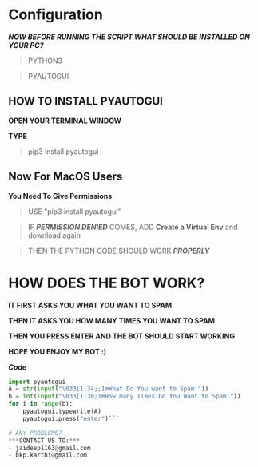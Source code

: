 # Configuration

***NOW BEFORE RUNNING THE SCRIPT WHAT SHOULD BE INSTALLED ON YOUR PC?***

> PYTHON3

>PYAUTOGUI

## HOW TO INSTALL **PYAUTOGUI**

**OPEN YOUR TERMINAL WINDOW**

**TYPE**

> pip3 install pyautogui

## Now For **MacOS** Users

**You Need To Give Permissions**
> USE "pip3 install pyautogui"

> IF ***PERMISSION DENIED*** COMES, ADD **Create a Virtual Env** and download again

> THEN THE PYTHON CODE SHOULD WORK ***PROPERLY***


# HOW DOES THE BOT WORK?

**IT FIRST ASKS YOU WHAT YOU WANT TO SPAM**

**THEN IT ASKS YOU HOW MANY TIMES YOU WANT TO SPAM**

**THEN YOU PRESS ENTER AND THE BOT SHOULD START WORKING**

**HOPE YOU ENJOY MY BOT :)**

***Code***
```python
import pyautogui
A = str(input("\033[1;34;;1mWhat Do You want to Spam:"))
b = int(input("\033[1;30;1mHow many Times Do You Want to Spam:"))
for i in range(b):
    pyautogui.typewrite(A)
    pyautogui.press("enter")```

# ANY PROBLEMS?
***CONTACT US TO:***
- jaideep1163@gmail.com
- bkp.karthi@gmail.com
